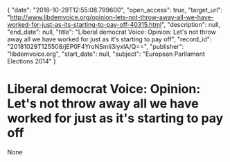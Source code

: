 {
  "date": "2018-10-29T12:55:08.799600", 
  "open_access": true, 
  "target_url": "http://www.libdemvoice.org/opinion-lets-not-throw-away-all-we-have-worked-for-just-as-its-starting-to-pay-off-40315.html", 
  "description": null, 
  "end_date": null, 
  "title": "Liberal democrat Voice: Opinion: Let's not throw away all we have worked for just as it's starting to pay off", 
  "record_id": "20181029T125508/jEP0F4YroNSmIi3iyxlA/Q==", 
  "publisher": "libdemvoice.org", 
  "start_date": null, 
  "subject": "European Parliament Elections 2014"
}

# Liberal democrat Voice: Opinion: Let's not throw away all we have worked for just as it's starting to pay off

None